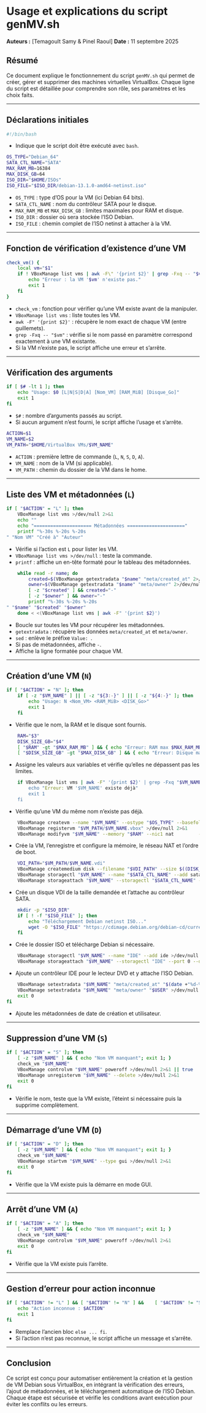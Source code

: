 # Usage et explications du script genMV.sh

**Auteurs :** [Temagoult Samy & Pinel Raoul]
**Date :** 11 septembre 2025  

## Résumé
Ce document explique le fonctionnement du script `genMV.sh` qui permet de créer, gérer et supprimer des machines virtuelles VirtualBox. Chaque ligne du script est détaillée pour comprendre son rôle, ses paramètres et les choix faits.

---

## Déclarations initiales

```bash
#!/bin/bash
```
- Indique que le script doit être exécuté avec `bash`.

```bash
OS_TYPE="Debian_64"
SATA_CTL_NAME="SATA"
MAX_RAM_MB=16384
MAX_DISK_GB=64
ISO_DIR="$HOME/ISOs"
ISO_FILE="$ISO_DIR/debian-13.1.0-amd64-netinst.iso"
```
- `OS_TYPE` : type d’OS pour la VM (ici Debian 64 bits).  
- `SATA_CTL_NAME` : nom du contrôleur SATA pour le disque.  
- `MAX_RAM_MB` et `MAX_DISK_GB` : limites maximales pour RAM et disque.  
- `ISO_DIR` : dossier où sera stockée l’ISO Debian.  
- `ISO_FILE` : chemin complet de l’ISO netinst à attacher à la VM.

---

## Fonction de vérification d’existence d’une VM

```bash
check_vm() {
    local vm="$1"
    if ! VBoxManage list vms | awk -F\" '{print $2}' | grep -Fxq -- "$vm"; then
        echo "Erreur : la VM '$vm' n'existe pas."
        exit 1
    fi
}
```
- `check_vm` : fonction pour vérifier qu’une VM existe avant de la manipuler.  
- `VBoxManage list vms` : liste toutes les VM.  
- `awk -F" '{print $2}'` : récupère le nom exact de chaque VM (entre guillemets).  
- `grep -Fxq -- "$vm"` : vérifie si le nom passé en paramètre correspond exactement à une VM existante.  
- Si la VM n’existe pas, le script affiche une erreur et s’arrête.

---

## Vérification des arguments

```bash
if [ $# -lt 1 ]; then
    echo "Usage: $0 [L|N|S|D|A] [Nom_VM] [RAM_MiB] [Disque_Go]"
    exit 1
fi
```
- `$#` : nombre d’arguments passés au script.  
- Si aucun argument n’est fourni, le script affiche l’usage et s’arrête.

```bash
ACTION=$1
VM_NAME=$2
VM_PATH="$HOME/VirtualBox VMs/$VM_NAME"
```
- `ACTION` : première lettre de commande (`L`, `N`, `S`, `D`, `A`).  
- `VM_NAME` : nom de la VM (si applicable).  
- `VM_PATH` : chemin du dossier de la VM dans le home.

---

## Liste des VM et métadonnées (`L`)

```bash
if [ "$ACTION" = "L" ]; then
    VBoxManage list vms >/dev/null 2>&1
    echo ""
    echo "===================== Métadonnées ====================="
    printf "%-30s %-20s %-20s
" "Nom VM" "Créé à" "Auteur"
```
- Vérifie si l’action est `L` pour lister les VM.  
- `VBoxManage list vms >/dev/null` : teste la commande.  
- `printf` : affiche un en-tête formaté pour le tableau des métadonnées.

```bash
    while read -r name; do
        created=$(VBoxManage getextradata "$name" "meta/created_at" 2>/dev/null | sed -n 's/^Value: //p')
        owner=$(VBoxManage getextradata "$name" "meta/owner" 2>/dev/null | sed -n 's/^Value: //p')
        [ -z "$created" ] && created="-"
        [ -z "$owner" ] && owner="-"
        printf "%-30s %-20s %-20s
" "$name" "$created" "$owner"
    done < <(VBoxManage list vms | awk -F" '{print $2}')
```
- Boucle sur toutes les VM pour récupérer les métadonnées.  
- `getextradata` : récupère les données `meta/created_at` et `meta/owner`.  
- `sed` : enlève le préfixe `Value: `.  
- Si pas de métadonnées, affiche `-`.  
- Affiche la ligne formatée pour chaque VM.

---

## Création d’une VM (`N`)

```bash
if [ "$ACTION" = "N" ]; then
    if [ -z "$VM_NAME" ] || [ -z "${3:-}" ] || [ -z "${4:-}" ]; then
        echo "Usage: N <Nom_VM> <RAM_MiB> <DISK_Go>"
        exit 1
    fi
```
- Vérifie que le nom, la RAM et le disque sont fournis.

```bash
    RAM="$3"
    DISK_SIZE_GB="$4"
    [ "$RAM" -gt "$MAX_RAM_MB" ] && { echo "Erreur: RAM max $MAX_RAM_MB Mo"; exit 1; }
    [ "$DISK_SIZE_GB" -gt "$MAX_DISK_GB" ] && { echo "Erreur: Disque max $MAX_DISK_GB Go"; exit 1; }
```
- Assigne les valeurs aux variables et vérifie qu’elles ne dépassent pas les limites.

```bash
    if VBoxManage list vms | awk -F" '{print $2}' | grep -Fxq "$VM_NAME"; then
        echo "Erreur: VM '$VM_NAME' existe déjà"
        exit 1
    fi
```
- Vérifie qu’une VM du même nom n’existe pas déjà.

```bash
    VBoxManage createvm --name "$VM_NAME" --ostype "$OS_TYPE" --basefolder "$HOME/VirtualBox VMs" >/dev/null 2>&1
    VBoxManage registervm "$VM_PATH/$VM_NAME.vbox" >/dev/null 2>&1
    VBoxManage modifyvm "$VM_NAME" --memory "$RAM" --nic1 nat         --boot1 dvd --boot2 disk --boot3 none --boot4 none >/dev/null 2>&1
```
- Crée la VM, l’enregistre et configure la mémoire, le réseau NAT et l’ordre de boot.

```bash
    VDI_PATH="$VM_PATH/$VM_NAME.vdi"
    VBoxManage createmedium disk --filename "$VDI_PATH" --size $((DISK_SIZE_GB*1024)) >/dev/null 2>&1
    VBoxManage storagectl "$VM_NAME" --name "$SATA_CTL_NAME" --add sata --controller IntelAhci >/dev/null 2>&1
    VBoxManage storageattach "$VM_NAME" --storagectl "$SATA_CTL_NAME" --port 0 --device 0 --type hdd --medium "$VDI_PATH" >/dev/null 2>&1
```
- Crée un disque VDI de la taille demandée et l’attache au contrôleur SATA.

```bash
    mkdir -p "$ISO_DIR"
    if [ ! -f "$ISO_FILE" ]; then
        echo "Téléchargement Debian netinst ISO..."
        wget -O "$ISO_FILE" "https://cdimage.debian.org/debian-cd/current/amd64/iso-cd/debian-13.1.0-amd64-netinst.iso" >/dev/null 2>&1
    fi
```
- Crée le dossier ISO et télécharge Debian si nécessaire.

```bash
    VBoxManage storagectl "$VM_NAME" --name "IDE" --add ide >/dev/null 2>&1
    VBoxManage storageattach "$VM_NAME" --storagectl "IDE" --port 0 --device 0 --type dvddrive --medium "$ISO_FILE" >/dev/null 2>&1
```
- Ajoute un contrôleur IDE pour le lecteur DVD et y attache l’ISO Debian.

```bash
    VBoxManage setextradata "$VM_NAME" "meta/created_at" "$(date +"%d-%m-%Y %Hh%M")" >/dev/null 2>&1
    VBoxManage setextradata "$VM_NAME" "meta/owner" "$USER" >/dev/null 2>&1
    exit 0
fi
```
- Ajoute les métadonnées de date de création et utilisateur.  
---

## Suppression d’une VM (`S`)

```bash
if [ "$ACTION" = "S" ]; then
    [ -z "$VM_NAME" ] && { echo "Nom VM manquant"; exit 1; }
    check_vm "$VM_NAME"
    VBoxManage controlvm "$VM_NAME" poweroff >/dev/null 2>&1 || true
    VBoxManage unregistervm "$VM_NAME" --delete >/dev/null 2>&1
    exit 0
fi
```
- Vérifie le nom, teste que la VM existe, l’éteint si nécessaire puis la supprime complètement.  

---

## Démarrage d’une VM (`D`)

```bash
if [ "$ACTION" = "D" ]; then
    [ -z "$VM_NAME" ] && { echo "Nom VM manquant"; exit 1; }
    check_vm "$VM_NAME"
    VBoxManage startvm "$VM_NAME" --type gui >/dev/null 2>&1
    exit 0
fi
```
- Vérifie que la VM existe puis la démarre en mode GUI.  

---

## Arrêt d’une VM (`A`)

```bash
if [ "$ACTION" = "A" ]; then
    [ -z "$VM_NAME" ] && { echo "Nom VM manquant"; exit 1; }
    check_vm "$VM_NAME"
    VBoxManage controlvm "$VM_NAME" poweroff >/dev/null 2>&1
    exit 0
fi
```
- Vérifie que la VM existe puis l’arrête.

---

## Gestion d’erreur pour action inconnue

```bash
if [ "$ACTION" != "L" ] && [ "$ACTION" != "N" ] &&    [ "$ACTION" != "S" ] && [ "$ACTION" != "D" ] &&    [ "$ACTION" != "A" ]; then
    echo "Action inconnue : $ACTION"
    exit 1
fi
```
- Remplace l’ancien bloc `else ... fi`.  
- Si l’action n’est pas reconnue, le script affiche un message et s’arrête.

---

## Conclusion
Ce script est conçu pour automatiser entièrement la création et la gestion de VM Debian sous VirtualBox, en intégrant la vérification des erreurs, l’ajout de métadonnées, et le téléchargement automatique de l’ISO Debian. Chaque étape est sécurisée et vérifie les conditions avant exécution pour éviter les conflits ou les erreurs.